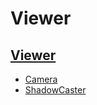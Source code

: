 # Viewer 

## [Viewer](../../../crates/pi_scene_context/src/viewer/command.rs)

* [Camera](../../../crates/pi_scene_context/src/cameras//command.rs)
* [ShadowCaster](../../../crates/pi_scene_context/src/cameras//command.rs)